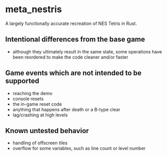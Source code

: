 # meta_nestris

A largely functionally accurate recreation of NES Tetris in Rust.

## Intentional differences from the base game

- although they ultimately result in the same state, some operations have been reordered to make the code cleaner and/or faster
  
## Game events which are not intended to be supported

- reaching the demo
- console resets
- the in-game reset code
- anything that happens after death or a B-type clear
- lag/crashing at high levels
  
## Known untested behavior

- handling of offscreen tiles
- overflow for some variables, such as line count or level number
